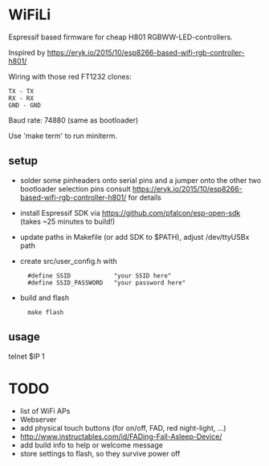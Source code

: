 WiFiLi
======

Espressif based firmware for cheap H801 RGBWW-LED-controllers.

Inspired by https://eryk.io/2015/10/esp8266-based-wifi-rgb-controller-h801/

Wiring with those red FT1232 clones:

    TX - TX
    RX - RX
    GND - GND

Baud rate: 74880 (same as bootloader)

Use 'make term' to run miniterm.


setup
-----

- solder some pinheaders onto serial pins and a jumper onto the other two bootloader selection pins
  consult https://eryk.io/2015/10/esp8266-based-wifi-rgb-controller-h801/ for details

- install Espressif SDK via https://github.com/pfalcon/esp-open-sdk (takes ~25 minutes to build!)

- update paths in Makefile (or add SDK to $PATH), adjust /dev/ttyUSBx path

- create src/user_config.h with

        #define SSID            "your SSID here"
        #define SSID_PASSWORD   "your password here"

- build and flash

        make flash


usage
-----

telnet $IP 1


TODO
====

- list of WiFi APs
- Webserver
- add physical touch buttons (for on/off, FAD, red night-light, ...)
- http://www.instructables.com/id/FADing-Fall-Asleep-Device/
- add build info to help or welcome message
- store settings to flash, so they survive power off
